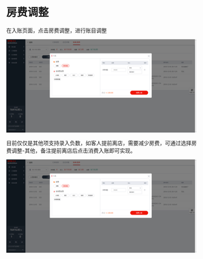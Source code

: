 # 房费调整

在入账页面，点击房费调整，进行账目调整

![&#x70B9;&#x51FB;&#x623F;&#x8D39;&#x8C03;&#x6574;&#xFF0C;&#x9009;&#x62E9;&#x5BF9;&#x5E94;&#x539F;&#x56E0;&#x8FDB;&#x884C;&#x8C03;&#x6574;](../../../.gitbook/assets/image%20%28147%29.png)

  
目前仅仅是其他项支持录入负数，如客人提前离店，需要减少房费，可通过选择房费调整-其他，备注提前离店后点击消费入账即可实现。

![&#x5F55;&#x5165;&#x63D0;&#x524D;&#x79BB;&#x5E97;&#x8D1F;&#x6570;&#x623F;&#x8D39;&#x8C03;&#x6574;](../../../.gitbook/assets/image%20%28101%29.png)


